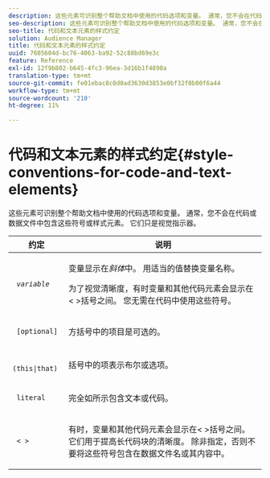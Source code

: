 ```yaml
---
description: 这些元素可识别整个帮助文档中使用的代码选项和变量。 通常，您不会在代码或数据文件中包含这些符号或样式元素。 它们只是视觉指示器。
seo-description: 这些元素可识别整个帮助文档中使用的代码选项和变量。 通常，您不会在代码或数据文件中包含这些符号或样式元素。 它们只是视觉指示器。
seo-title: 代码和文本元素的样式约定
solution: Audience Manager
title: 代码和文本元素的样式约定
uuid: 7605604d-bc76-4063-ba92-52c88bd69e3c
feature: Reference
exl-id: 12f9b802-b645-4fc3-96ea-3d16b1f4890a
translation-type: tm+mt
source-git-commit: fe01ebac8c0d0ad3630d3853e0bf32f0b00f6a44
workflow-type: tm+mt
source-wordcount: '210'
ht-degree: 11%

---
```


# 代码和文本元素的样式约定{#style-conventions-for-code-and-text-elements}

这些元素可识别整个帮助文档中使用的代码选项和变量。 通常，您不会在代码或数据文件中包含这些符号或样式元素。 它们只是视觉指示器。

<table id="table_EBEF9490D90041BD8B7ABE3AF1AF35B6"> 
 <thead> 
  <tr> 
   <th colname="col1" class="entry"> 约定 </th> 
   <th colname="col2" class="entry"> 说明 </th> 
  </tr> 
 </thead>
 <tbody> 
  <tr> 
   <td colname="col1"> <p> <code> <i>variable</i> </code> </p> </td> 
   <td colname="col2"> <p>变量显示在<i>斜体</i>中。 用适当的值替换变量名称。 </p> <p>为了视觉清晰度，有时变量和其他代码元素会显示在&lt; &gt;括号之间。 您无需在代码中使用这些符号。 </p> </td> 
  </tr> 
  <tr> 
   <td colname="col1"> <p> <code> [optional]</code> </p> </td> 
   <td colname="col2"> <p>方括号中的项目是可选的。 </p> </td> 
  </tr> 
  <tr> 
   <td colname="col1"> <p> <code> (this|that) </code> </p> </td> 
   <td colname="col2"> <p>括号中的项表示布尔<span class="wintitle">或</span>选项。 </p> </td> 
  </tr> 
  <tr> 
   <td colname="col1"> <p> <code> literal</code> </p> </td> 
   <td colname="col2"> <p>完全如所示包含文本或代码。 </p> </td> 
  </tr> 
  <tr> 
   <td colname="col1"> <p> <code> &lt; &gt;</code> </p> </td> 
   <td colname="col2"> <p>有时，变量和其他代码元素会显示在&lt; &gt;括号之间。 它们用于提高长代码块的清晰度。 除非指定，否则不要将这些符号包含在数据文件名或其内容中。 </p> </td> 
  </tr> 
 </tbody> 
</table>
